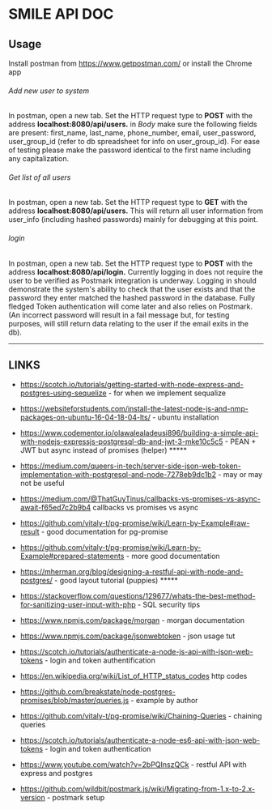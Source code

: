 # SMILE API DOC
## Usage
Install postman from https://www.getpostman.com/ or install the Chrome app

###### Add new user to system
In postman, open a new tab. Set the HTTP request type to **POST** with the address **localhost:8080/api/users.**
in *Body* make sure the following fields are present: first_name, last_name, phone_number, email, user_password, user_group_id (refer to db spreadsheet for info on user_group_id). For ease of testing please make the password identical to the first name including any capitalization. 

###### Get list of all users
In postman, open a new tab. Set the HTTP request type to **GET** with the address **localhost:8080/api/users.**
This will return all user information from user_info (including hashed passwords) mainly for debugging at this point.

###### login
In postman, open a new tab. Set the HTTP request type to **POST** with the address **localhost:8080/api/login.**
Currently logging in does not require the user to be verified as Postmark integration is underway. Logging in should demonstrate the system's ability to check that the user exists and that the password they enter matched the hashed password in the database. Fully fledged Token authentication will come later and also relies on Postmark. (An incorrect password will result in a fail message but, for testing purposes, will still return data relating to the user if the email exits in the db).

<hr>  

## LINKS

- https://scotch.io/tutorials/getting-started-with-node-express-and-postgres-using-sequelize - for when we implement sequalize

- https://websiteforstudents.com/install-the-latest-node-js-and-nmp-packages-on-ubuntu-16-04-18-04-lts/ - ubuntu installation

- https://www.codementor.io/olawalealadeusi896/building-a-simple-api-with-nodejs-expressjs-postgresql-db-and-jwt-3-mke10c5c5 - PEAN + JWT but async instead of promises (helper) *****

- https://medium.com/queers-in-tech/server-side-json-web-token-implementation-with-postgresql-and-node-7278eb9dc1b2 - may or may not be useful

- https://medium.com/@ThatGuyTinus/callbacks-vs-promises-vs-async-await-f65ed7c2b9b4 callbacks vs promises vs async

- https://github.com/vitaly-t/pg-promise/wiki/Learn-by-Example#raw-result - good documentation for pg-promise

- https://github.com/vitaly-t/pg-promise/wiki/Learn-by-Example#prepared-statements - more good documentation

- https://mherman.org/blog/designing-a-restful-api-with-node-and-postgres/ - good layout tutorial (puppies) *****

- https://stackoverflow.com/questions/129677/whats-the-best-method-for-sanitizing-user-input-with-php - SQL security tips

- https://www.npmjs.com/package/morgan - morgan documentation

- https://www.npmjs.com/package/jsonwebtoken - json usage tut

- https://scotch.io/tutorials/authenticate-a-node-js-api-with-json-web-tokens - login and token authentification

- https://en.wikipedia.org/wiki/List_of_HTTP_status_codes http codes

- https://github.com/breakstate/node-postgres-promises/blob/master/queries.js - example by author

- https://github.com/vitaly-t/pg-promise/wiki/Chaining-Queries - chaining queries

- https://scotch.io/tutorials/authenticate-a-node-es6-api-with-json-web-tokens - login and token authentication

- https://www.youtube.com/watch?v=2bPQInszQCk - restful API with express and postgres

- https://github.com/wildbit/postmark.js/wiki/Migrating-from-1.x-to-2.x-version - postmark setup
